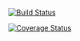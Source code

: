 [![Build Status](https://travis-ci.org/vishalt1295/IS219Project2.svg?branch=master)](https://travis-ci.org/vishalt1295/IS219Project2)

[![Coverage Status](https://coveralls.io/repos/github/vishalt1295/IS219Project2/badge.svg?branch=master)](https://coveralls.io/github/vishalt1295/IS219Project2?branch=master)
